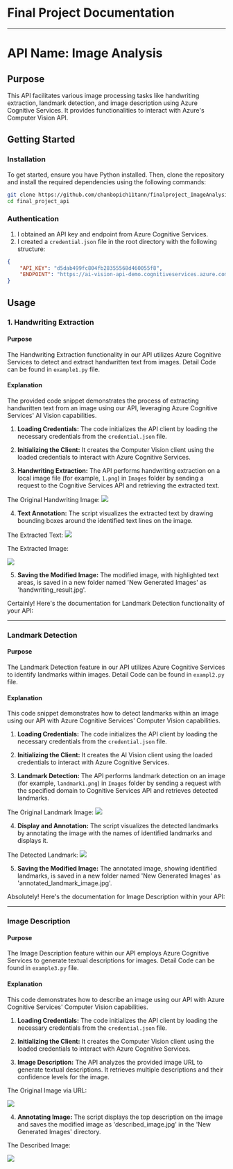 # Final Project Documentation
---

# API Name: Image Analysis

## Purpose

This API facilitates various image processing tasks like handwriting extraction, landmark detection, and image description using Azure Cognitive Services. It provides functionalities to interact with Azure's Computer Vision API.

## Getting Started

### Installation

To get started, ensure you have Python installed. Then, clone the repository and install the required dependencies using the following commands:

```bash
git clone https://github.com/chanbopich11tann/finalproject_ImageAnalysis.git
cd final_project_api
```

### Authentication

1. I obtained an API key and endpoint from Azure Cognitive Services.
2. I created a `credential.json` file in the root directory with the following structure:

```json
{
    "API_KEY": "d5dab499fc804fb28355568d460055f8",
    "ENDPOINT": "https://ai-vision-api-demo.cognitiveservices.azure.com/"
} 
```

## Usage

### 1. Handwriting Extraction

#### Purpose

The Handwriting Extraction functionality in our API utilizes Azure Cognitive Services to detect and extract handwritten text from images. Detail Code can be found in `example1.py` file.


#### Explanation

The provided code snippet demonstrates the process of extracting handwritten text from an image using our API, leveraging Azure Cognitive Services' AI Vision capabilities.

1. **Loading Credentials:** The code initializes the API client by loading the necessary credentials from the `credential.json` file.

2. **Initializing the Client:** It creates the Computer Vision client using the loaded credentials to interact with Azure Cognitive Services.

3. **Handwriting Extraction:** The API performs handwriting extraction on a local image file (for example, `1.png`) in `Images` folder by sending a request to the Cognitive Services API and retrieving the extracted text.

The Original Handwriting Image: 
![](final_project_api/Images/1.png)

4. **Text Annotation:** The script visualizes the extracted text by drawing bounding boxes around the identified text lines on the image.

The Extracted Text: 
![](final_project_api/Images/text1.png)

The Extracted Image: 

![](./final_project_api/New%20Generated%20Images/handwriting_result.jpg)

5. **Saving the Modified Image:** The modified image, with highlighted text areas, is saved in a new folder named 'New Generated Images' as 'handwriting_result.jpg'.


Certainly! Here's the documentation for Landmark Detection functionality of your API:

---

### Landmark Detection

#### Purpose

The Landmark Detection feature in our API utilizes Azure Cognitive Services to identify landmarks within images. Detail Code can be found in `exampl2.py` file.

#### Explanation

This code snippet demonstrates how to detect landmarks within an image using our API with Azure Cognitive Services' Computer Vision capabilities.

1. **Loading Credentials:** The code initializes the API client by loading the necessary credentials from the `credential.json` file.

2. **Initializing the Client:** It creates the AI Vision client using the loaded credentials to interact with Azure Cognitive Services.

3. **Landmark Detection:** The API performs landmark detection on an image (for example, `landmark1.png`) in `Images` folder by sending a request with the specified domain to Cognitive Services API and retrieves detected landmarks.

The Original Landmark Image: 
![](final_project_api/Images/landmark1.png)



4. **Display and Annotation:** The script visualizes the detected landmarks by annotating the image with the names of identified landmarks and displays it.

The Detected Landmark:
![](./final_project_api/New%20Generated%20Images/annotated_landmark_image.jpg)



5. **Saving the Modified Image:** The annotated image, showing identified landmarks, is saved in a new folder named 'New Generated Images' as 'annotated_landmark_image.jpg'.


Absolutely! Here's the documentation for Image Description within your API:

---

### Image Description


#### Purpose
The Image Description feature within our API employs Azure Cognitive Services to generate textual descriptions for images. Detail Code can be found in `example3.py` file.


#### Explanation

This code demonstrates how to describe an image using our API with Azure Cognitive Services' Computer Vision capabilities.

1. **Loading Credentials:** The code initializes the API client by loading the necessary credentials from the `credential.json` file.

2. **Initializing the Client:** It creates the Computer Vision client using the loaded credentials to interact with Azure Cognitive Services.

3. **Image Description:** The API analyzes the provided image URL to generate textual descriptions. It retrieves multiple descriptions and their confidence levels for the image.

The Original Image via URL:

![](https://preview.redd.it/cl68jx3jprk71.jpg?width=640&crop=smart&auto=webp&s=ac05cca80dfb5db579343a59c99c76fa908d7517)


4. **Annotating Image:** The script displays the top description on the image and saves the modified image as 'described_image.jpg' in the 'New Generated Images' directory.

The Described Image: 

![](./final_project_api/New%20Generated%20Images/described_image.jpg)



